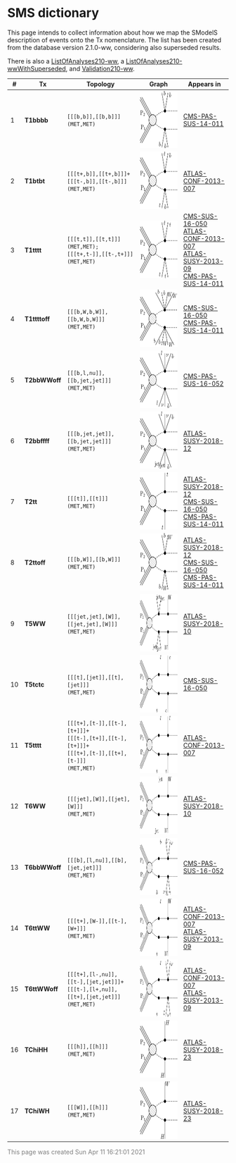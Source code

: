 

# SMS dictionary
This page intends to collect information about how we map the SModelS description of
events onto the Tx nomenclature. The list has been created from the database version 2.1.0-ww, considering also superseded results.

There is also a [ListOfAnalyses210-ww](https://smodels.github.io/docs/ListOfAnalyses210-ww), a [ListOfAnalyses210-wwWithSuperseded](https://smodels.github.io/docs/ListOfAnalyses210-wwWithSuperseded), and [Validation210-ww](Validation210-ww).

| **#** | **Tx** | **Topology** | **Graph** | **Appears in** |
| ----- | ------ | ------------ | --------- | -------------- |
| 1 | <a name="T1bbbb"></a>**T1bbbb**<br> | `[[[b,b]],[[b,b]]]`<BR>`(MET,MET)` | <img alt="T1bbbb" src="../feyn/straight/T1bbbb.png" height="130"> | [CMS-PAS-SUS-14-011](ListOfAnalyses210-wwWithSuperseded#CMS-PAS-SUS-14-011)|
| 2 | <a name="T1btbt"></a>**T1btbt**<br> | `[[[t+,b]],[[t+,b]]]+`<BR>`[[[t-,b]],[[t-,b]]]`<BR>`(MET,MET)` | <img alt="T1btbt" src="../feyn/straight/T1btbt.png" height="130"> | [ATLAS-CONF-2013-007](ListOfAnalyses210-ww#ATLAS-CONF-2013-007)|
| 3 | <a name="T1tttt"></a>**T1tttt**<br> | `[[[t,t]],[[t,t]]]`<BR>`(MET,MET);`<BR>`[[[t+,t-]],[[t-,t+]]]`<BR>`(MET,MET)` | <img alt="T1tttt" src="../feyn/straight/T1tttt.png" height="130"> | [CMS-SUS-16-050](ListOfAnalyses210-ww#CMS-SUS-16-050)<BR>[ATLAS-CONF-2013-007](ListOfAnalyses210-ww#ATLAS-CONF-2013-007)<BR>[ATLAS-SUSY-2013-09](ListOfAnalyses210-ww#ATLAS-SUSY-2013-09)<BR>[CMS-PAS-SUS-14-011](ListOfAnalyses210-wwWithSuperseded#CMS-PAS-SUS-14-011)|
| 4 | <a name="T1ttttoff"></a>**T1ttttoff**<br> | `[[[b,W,b,W]],[[b,W,b,W]]]`<BR>`(MET,MET)` | <img alt="T1ttttoff" src="../feyn/straight/T1ttttoff.png" height="130"> | [CMS-SUS-16-050](ListOfAnalyses210-ww#CMS-SUS-16-050)<BR>[CMS-PAS-SUS-14-011](ListOfAnalyses210-wwWithSuperseded#CMS-PAS-SUS-14-011)|
| 5 | <a name="T2bbWWoff"></a>**T2bbWWoff**<br> | `[[[b,l,nu]],[[b,jet,jet]]]`<BR>`(MET,MET)` | <img alt="T2bbWWoff" src="../feyn/straight/T2bbWWoff.png" height="130"> | [CMS-PAS-SUS-16-052](ListOfAnalyses210-ww#CMS-PAS-SUS-16-052)|
| 6 | <a name="T2bbffff"></a>**T2bbffff**<br> | `[[[b,jet,jet]],[[b,jet,jet]]]`<BR>`(MET,MET)` | <img alt="T2bbffff" src="../feyn/straight/T2bbffff.png" height="130"> | [ATLAS-SUSY-2018-12](ListOfAnalyses210-ww#ATLAS-SUSY-2018-12)|
| 7 | <a name="T2tt"></a>**T2tt**<br> | `[[[t]],[[t]]]`<BR>`(MET,MET)` | <img alt="T2tt" src="../feyn/straight/T2tt.png" height="130"> | [ATLAS-SUSY-2018-12](ListOfAnalyses210-ww#ATLAS-SUSY-2018-12)<BR>[CMS-SUS-16-050](ListOfAnalyses210-ww#CMS-SUS-16-050)<BR>[CMS-PAS-SUS-14-011](ListOfAnalyses210-wwWithSuperseded#CMS-PAS-SUS-14-011)|
| 8 | <a name="T2ttoff"></a>**T2ttoff**<br> | `[[[b,W]],[[b,W]]]`<BR>`(MET,MET)` | <img alt="T2ttoff" src="../feyn/straight/T2ttoff.png" height="130"> | [ATLAS-SUSY-2018-12](ListOfAnalyses210-ww#ATLAS-SUSY-2018-12)<BR>[CMS-SUS-16-050](ListOfAnalyses210-ww#CMS-SUS-16-050)<BR>[CMS-PAS-SUS-14-011](ListOfAnalyses210-wwWithSuperseded#CMS-PAS-SUS-14-011)|
| 9 | <a name="T5WW"></a>**T5WW**<br> | `[[[jet,jet],[W]],[[jet,jet],[W]]]`<BR>`(MET,MET)` | <img alt="T5WW" src="../feyn/straight/T5WW.png" height="130"> | [ATLAS-SUSY-2018-10](ListOfAnalyses210-ww#ATLAS-SUSY-2018-10)|
| 10 | <a name="T5tctc"></a>**T5tctc**<br> | `[[[t],[jet]],[[t],[jet]]]`<BR>`(MET,MET)` | <img alt="T5tctc" src="../feyn/straight/T5tctc.png" height="130"> | [CMS-SUS-16-050](ListOfAnalyses210-ww#CMS-SUS-16-050)|
| 11 | <a name="T5tttt"></a>**T5tttt**<br> | `[[[t+],[t-]],[[t-],[t+]]]+`<BR>`[[[t-],[t+]],[[t-],[t+]]]+`<BR>`[[[t+],[t-]],[[t+],[t-]]]`<BR>`(MET,MET)` | <img alt="T5tttt" src="../feyn/straight/T5tttt.png" height="130"> | [ATLAS-CONF-2013-007](ListOfAnalyses210-ww#ATLAS-CONF-2013-007)|
| 12 | <a name="T6WW"></a>**T6WW**<br> | `[[[jet],[W]],[[jet],[W]]]`<BR>`(MET,MET)` | <img alt="T6WW" src="../feyn/straight/T6WW.png" height="130"> | [ATLAS-SUSY-2018-10](ListOfAnalyses210-ww#ATLAS-SUSY-2018-10)|
| 13 | <a name="T6bbWWoff"></a>**T6bbWWoff**<br> | `[[[b],[l,nu]],[[b],[jet,jet]]]`<BR>`(MET,MET)` | <img alt="T6bbWWoff" src="../feyn/straight/T6bbWWoff.png" height="130"> | [CMS-PAS-SUS-16-052](ListOfAnalyses210-ww#CMS-PAS-SUS-16-052)|
| 14 | <a name="T6ttWW"></a>**T6ttWW**<br> | `[[[t+],[W-]],[[t-],[W+]]]`<BR>`(MET,MET)` | <img alt="T6ttWW" src="../feyn/straight/T6ttWW.png" height="130"> | [ATLAS-CONF-2013-007](ListOfAnalyses210-ww#ATLAS-CONF-2013-007)<BR>[ATLAS-SUSY-2013-09](ListOfAnalyses210-ww#ATLAS-SUSY-2013-09)|
| 15 | <a name="T6ttWWoff"></a>**T6ttWWoff**<br> | `[[[t+],[l-,nu]],[[t-],[jet,jet]]]+`<BR>`[[[t-],[l+,nu]],[[t+],[jet,jet]]]`<BR>`(MET,MET)` | <img alt="T6ttWWoff" src="../feyn/straight/T6ttWWoff.png" height="130"> | [ATLAS-CONF-2013-007](ListOfAnalyses210-ww#ATLAS-CONF-2013-007)<BR>[ATLAS-SUSY-2013-09](ListOfAnalyses210-ww#ATLAS-SUSY-2013-09)|
| 16 | <a name="TChiHH"></a>**TChiHH**<br> | `[[[h]],[[h]]]`<BR>`(MET,MET)` | <img alt="TChiHH" src="../feyn/straight/TChiHH.png" height="130"> | [ATLAS-SUSY-2018-23](ListOfAnalyses210-ww#ATLAS-SUSY-2018-23)|
| 17 | <a name="TChiWH"></a>**TChiWH**<br> | `[[[W]],[[h]]]`<BR>`(MET,MET)` | <img alt="TChiWH" src="../feyn/straight/TChiWH.png" height="130"> | [ATLAS-SUSY-2018-23](ListOfAnalyses210-ww#ATLAS-SUSY-2018-23)|

<font color='grey'>This page was created Sun Apr 11 16:21:01 2021</font>
